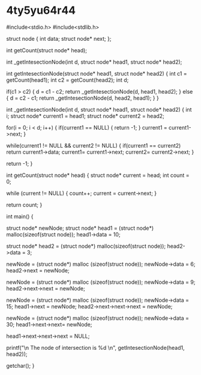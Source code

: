 # 4ty5yu64r44
#include<stdio.h>
#include<stdlib.h>
 

struct node
{
  int data;
  struct node* next;
};
 

int getCount(struct node* head);
 

int _getIntesectionNode(int d, struct node* head1, struct node* head2);
 

int getIntesectionNode(struct node* head1, struct node* head2)
{
  int c1 = getCount(head1);
  int c2 = getCount(head2);
  int d;
 
  if(c1 > c2)
  {
    d = c1 - c2;
    return _getIntesectionNode(d, head1, head2);
  }
  else
  {
    d = c2 - c1;
    return _getIntesectionNode(d, head2, head1);
  }
}
 

int _getIntesectionNode(int d, struct node* head1, struct node* head2)
{
  int i;
  struct node* current1 = head1;
  struct node* current2 = head2;
 
  for(i = 0; i < d; i++)
  {
    if(current1 == NULL)
    {  return -1; }
    current1 = current1->next;
  }
 
  while(current1 !=  NULL && current2 != NULL)
  {
    if(current1 == current2)
      return current1->data;
    current1= current1->next;
    current2= current2->next;
  }
 
  return -1;
}
 

int getCount(struct node* head)
{
  struct node* current = head;
  int count = 0;
 
  while (current != NULL)
  {
    count++;
    current = current->next;
  }
 
  return count;
}
 

int main()
{

  struct node* newNode;
  struct node* head1 =
            (struct node*) malloc(sizeof(struct node));
  head1->data  = 10;
 
  struct node* head2 =
            (struct node*) malloc(sizeof(struct node));
  head2->data  = 3;
 
  newNode = (struct node*) malloc (sizeof(struct node));
  newNode->data = 6;
  head2->next = newNode;
 
  newNode = (struct node*) malloc (sizeof(struct node));
  newNode->data = 9;
  head2->next->next = newNode;
 
  newNode = (struct node*) malloc (sizeof(struct node));
  newNode->data = 15;
  head1->next = newNode;
  head2->next->next->next  = newNode;
 
  newNode = (struct node*) malloc (sizeof(struct node));
  newNode->data = 30;
  head1->next->next= newNode;
 
  head1->next->next->next = NULL;
 
  printf("\n The node of intersection is %d \n",
          getIntesectionNode(head1, head2));
 
  getchar();
}
